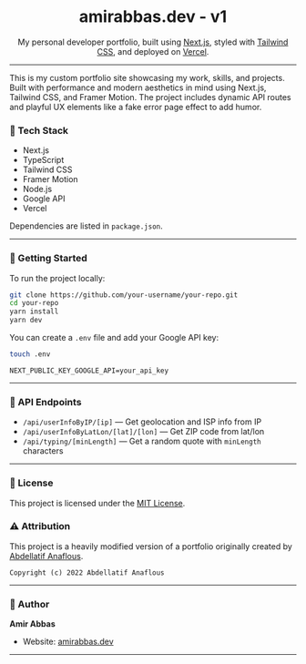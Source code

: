 <h1 align="center">
  amirabbas.dev - v1
</h1>

<p align="center">
  My personal developer portfolio, built using <a href="https://nextjs.org/" target="_blank">Next.js</a>, styled with <a href="https://tailwindcss.com/" target="_blank">Tailwind CSS</a>, and deployed on <a href="https://vercel.com/" target="_blank">Vercel</a>.
</p>

---

This is my custom portfolio site showcasing my work, skills, and projects. Built with performance and modern aesthetics in mind using Next.js, Tailwind CSS, and Framer Motion. The project includes dynamic API routes and playful UX elements like a fake error page effect to add humor.

### 🚀 Tech Stack

- Next.js
- TypeScript
- Tailwind CSS
- Framer Motion
- Node.js
- Google API
- Vercel

Dependencies are listed in `package.json`.

---

### 🔧 Getting Started

To run the project locally:

```bash
git clone https://github.com/your-username/your-repo.git
cd your-repo
yarn install
yarn dev
```

You can create a `.env` file and add your Google API key:

```bash
touch .env
```

```env
NEXT_PUBLIC_KEY_GOOGLE_API=your_api_key
```

---

### 🧪 API Endpoints

- `/api/userInfoByIP/[ip]` — Get geolocation and ISP info from IP
- `/api/userInfoByLatLon/[lat]/[lon]` — Get ZIP code from lat/lon
- `/api/typing/[minLength]` — Get a random quote with `minLength` characters

---

### 📜 License

This project is licensed under the [MIT License](./LICENSE).

### ⚠️ Attribution

This project is a heavily modified version of a portfolio originally created by [Abdellatif Anaflous](https://anaflous.com).

```
Copyright (c) 2022 Abdellatif Anaflous
```

---

### 🙋 Author

**Amir Abbas**

- Website: [amirabbas.dev](https://amirabbas.dev)

---
